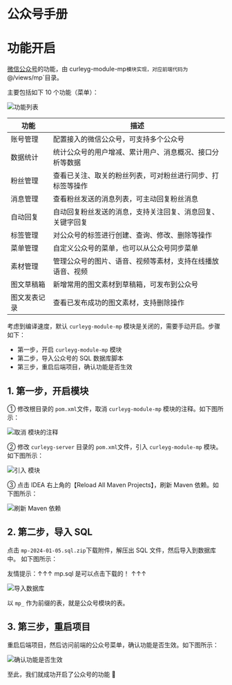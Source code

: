 # 公众号手册

# 功能开启

[微信公众号](https://developers.weixin.qq.com/doc/offiaccount/Getting_Started/Overview.html)的功能，由 curleyg-module-mp`模块实现，对应前端代码为 `@/views/mp`目录。

主要包括如下 10 个功能（菜单）：

![功能列表](https://doc.iocoder.cn/img/%E5%85%AC%E4%BC%97%E5%8F%B7%E6%89%8B%E5%86%8C/%E5%8A%9F%E8%83%BD%E5%BC%80%E5%90%AF/%E5%8A%9F%E8%83%BD%E5%88%97%E8%A1%A8.png)

| 功能         | 描述                                                       |
| ------------ | ---------------------------------------------------------- |
| 账号管理     | 配置接入的微信公众号，可支持多个公众号                     |
| 数据统计     | 统计公众号的用户增减、累计用户、消息概况、接口分析等数据   |
| 粉丝管理     | 查看已关注、取关的粉丝列表，可对粉丝进行同步、打标签等操作 |
| 消息管理     | 查看粉丝发送的消息列表，可主动回复粉丝消息                 |
| 自动回复     | 自动回复粉丝发送的消息，支持关注回复、消息回复、关键字回复 |
| 标签管理     | 对公众号的标签进行创建、查询、修改、删除等操作             |
| 菜单管理     | 自定义公众号的菜单，也可以从公众号同步菜单                 |
| 素材管理     | 管理公众号的图片、语音、视频等素材，支持在线播放语音、视频 |
| 图文草稿箱   | 新增常用的图文素材到草稿箱，可发布到公众号                 |
| 图文发表记录 | 查看已发布成功的图文素材，支持删除操作                     |

考虑到编译速度，默认 `curleyg-module-mp` 模块是关闭的，需要手动开启。步骤如下：

- 第一步，开启 `curleyg-module-mp` 模块
- 第二步，导入公众号的 SQL 数据库脚本
- 第三步，重启后端项目，确认功能是否生效

## 1. 第一步，开启模块

① 修改根目录的 `pom.xml`文件，取消 `curleyg-module-mp` 模块的注释。如下图所示：

![取消  模块的注释](https://doc.iocoder.cn/img/%E5%85%AC%E4%BC%97%E5%8F%B7%E6%89%8B%E5%86%8C/%E5%8A%9F%E8%83%BD%E5%BC%80%E5%90%AF/%E7%AC%AC%E4%B8%80%E6%AD%A5-01.png)

② 修改 `curleyg-server` 目录的 `pom.xml`文件，引入 `curleyg-module-mp` 模块。如下图所示：

![引入  模块](https://doc.iocoder.cn/img/%E5%85%AC%E4%BC%97%E5%8F%B7%E6%89%8B%E5%86%8C/%E5%8A%9F%E8%83%BD%E5%BC%80%E5%90%AF/%E7%AC%AC%E4%B8%80%E6%AD%A5-02.png)

③ 点击 IDEA 右上角的【Reload All Maven Projects】，刷新 Maven 依赖。如下图所示：

![刷新 Maven 依赖](https://doc.iocoder.cn/img/%E5%85%AC%E4%BC%97%E5%8F%B7%E6%89%8B%E5%86%8C/%E5%8A%9F%E8%83%BD%E5%BC%80%E5%90%AF/%E7%AC%AC%E4%B8%80%E6%AD%A5-03.png)

## 2. 第二步，导入 SQL

点击 `mp-2024-01-05.sql.zip`下载附件，解压出 SQL 文件，然后导入到数据库中。 如下图所示：

友情提示：↑↑↑ mp.sql 是可以点击下载的！ ↑↑↑

![导入数据库](https://doc.iocoder.cn/img/%E5%85%AC%E4%BC%97%E5%8F%B7%E6%89%8B%E5%86%8C/%E5%8A%9F%E8%83%BD%E5%BC%80%E5%90%AF/%E7%AC%AC%E4%BA%8C%E6%AD%A5-01.png)

以 `mp_` 作为前缀的表，就是公众号模块的表。

## 3. 第三步，重启项目

重启后端项目，然后访问前端的公众号菜单，确认功能是否生效。如下图所示：

![确认功能是否生效](https://doc.iocoder.cn/img/%E5%85%AC%E4%BC%97%E5%8F%B7%E6%89%8B%E5%86%8C/%E5%8A%9F%E8%83%BD%E5%BC%80%E5%90%AF/%E7%AC%AC%E4%B8%89%E6%AD%A5-01.png)

至此，我们就成功开启了公众号的功能 🙂